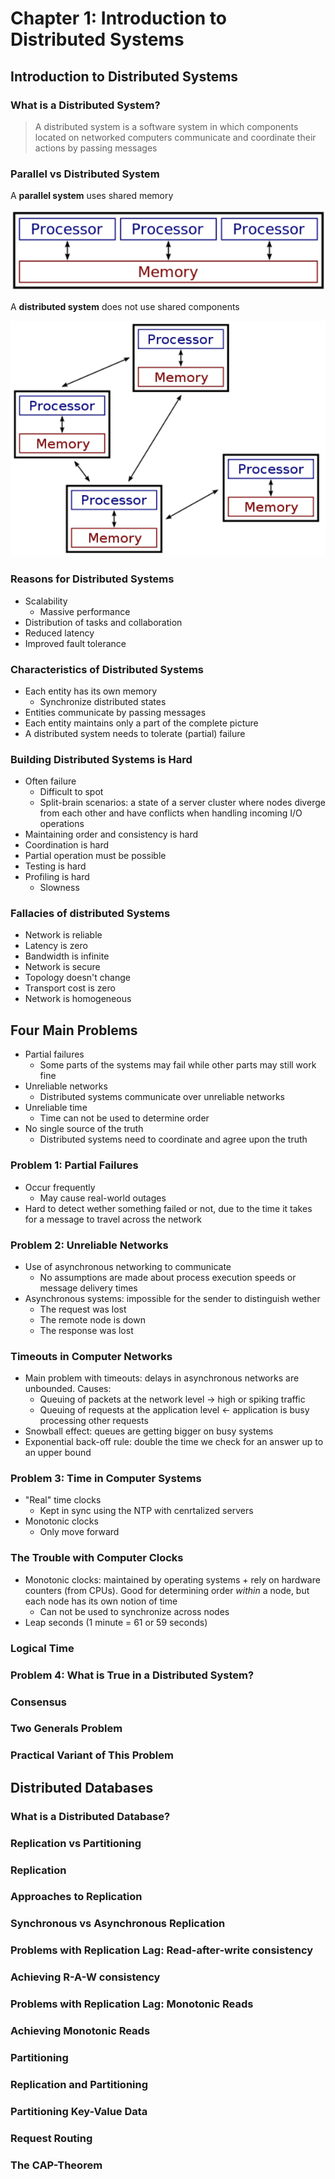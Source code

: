 # Chapter 1: Introduction to Distributed Systems

## Introduction to Distributed Systems
### What is a Distributed System?
>A distributed system is a software system in which components located on networked computers communicate and coordinate their actions by passing messages


### Parallel vs Distributed System
A **parallel system** uses shared memory

![](../images/1%20-%20parallel%20system.png)

A **distributed system** does not use shared components

![](../images/1%20-%20distributed%20system.png)


### Reasons for Distributed Systems
- Scalability
  - Massive performance
- Distribution of tasks and collaboration
- Reduced latency
- Improved fault tolerance


### Characteristics of Distributed Systems
- Each entity has its own memory
  - Synchronize distributed states
- Entities communicate by passing messages
- Each entity maintains only a part of the complete picture
- A distributed system needs to tolerate (partial) failure


### Building Distributed Systems is Hard
- Often failure
  - Difficult to spot
  - Split-brain scenarios: a state of a server cluster where nodes diverge from each other and have conflicts when handling incoming I/O operations
- Maintaining order and consistency is hard
- Coordination is hard
- Partial operation must be possible
- Testing is hard
- Profiling is hard
  - Slowness


### Fallacies of distributed Systems
- Network is reliable
- Latency is zero
- Bandwidth is infinite
- Network is secure
- Topology doesn't change
- Transport cost is zero
- Network is homogeneous



## Four Main Problems
- Partial failures
  - Some parts of the systems may fail while other parts may still work fine
- Unreliable networks
  - Distributed systems communicate over unreliable networks
- Unreliable time
  - Time can not be used to determine order
- No single source of the truth
  - Distributed systems need to coordinate and agree upon the truth


### Problem 1: Partial Failures
- Occur frequently
  - May cause real-world outages
- Hard to detect wether something failed or not, due to the time it takes for a message to travel across the network


### Problem 2: Unreliable Networks
- Use of asynchronous networking to communicate
  - No assumptions are made about process execution speeds or message delivery times
- Asynchronous systems: impossible for the sender to distinguish wether
  - The request was lost
  - The remote node is down
  - The response was lost


### Timeouts in Computer Networks
- Main problem with timeouts: delays in asynchronous networks are unbounded. Causes:
  - Queuing of packets at the network level &rarr; high or spiking traffic
  - Queuing of requests at the application level &larr; application is busy processing other requests
- Snowball effect: queues are getting bigger on busy systems
- Exponential back-off rule: double the time we check for an answer up to an upper bound


### Problem 3: Time in Computer Systems
- "Real" time clocks
  - Kept in sync using the NTP with cenrtalized servers
- Monotonic clocks
  - Only move forward


### The Trouble with Computer Clocks
- Monotonic clocks: maintained by operating systems + rely on hardware counters (from CPUs). Good for determining order _within_ a node, but each node has its own notion of time
  - Can not be used to synchronize across nodes
- Leap seconds (1 minute = 61 or 59 seconds)


### Logical Time


### Problem 4: What is True in a Distributed System?


### Consensus


### Two Generals Problem


### Practical Variant of This Problem



## Distributed Databases
### What is a Distributed Database?


### Replication vs Partitioning


### Replication


### Approaches to Replication


### Synchronous vs Asynchronous Replication


### Problems with Replication Lag: Read-after-write consistency


### Achieving R-A-W consistency


### Problems with Replication Lag: Monotonic Reads


### Achieving Monotonic Reads


### Partitioning


### Replication and Partitioning


### Partitioning Key-Value Data


### Request Routing


### The CAP-Theorem


